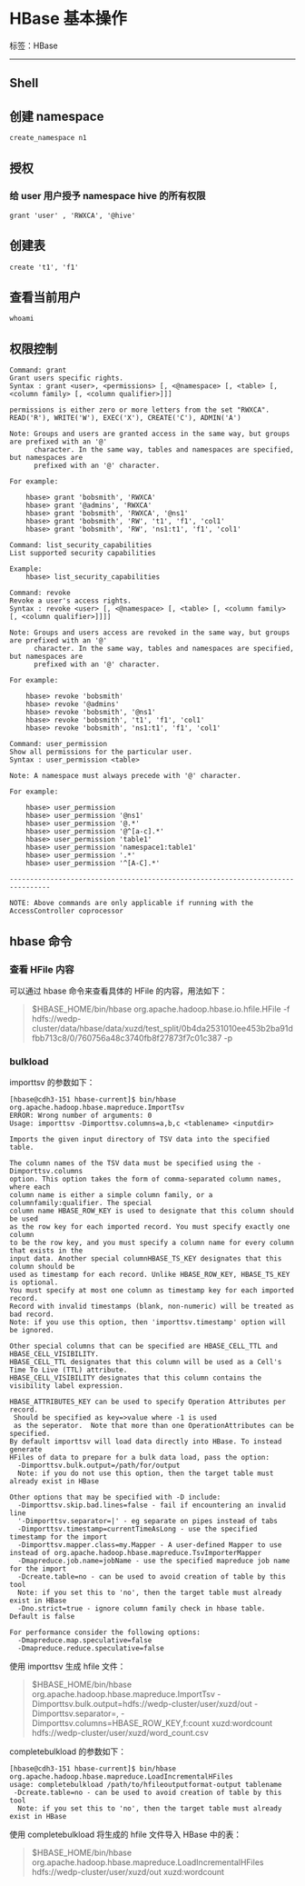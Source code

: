# HBase 基本操作

标签：HBase 

---

## Shell

## 创建 namespace

`create_namespace n1`

## 授权

### 给 user 用户授予 namespace hive 的所有权限

`grant 'user' , 'RWXCA', '@hive'`

## 创建表

`create 't1', 'f1'`

## 查看当前用户

`whoami`

## 权限控制

```shell
Command: grant
Grant users specific rights.
Syntax : grant <user>, <permissions> [, <@namespace> [, <table> [, <column family> [, <column qualifier>]]]

permissions is either zero or more letters from the set "RWXCA".
READ('R'), WRITE('W'), EXEC('X'), CREATE('C'), ADMIN('A')

Note: Groups and users are granted access in the same way, but groups are prefixed with an '@' 
      character. In the same way, tables and namespaces are specified, but namespaces are 
      prefixed with an '@' character.

For example:

    hbase> grant 'bobsmith', 'RWXCA'
    hbase> grant '@admins', 'RWXCA'
    hbase> grant 'bobsmith', 'RWXCA', '@ns1'
    hbase> grant 'bobsmith', 'RW', 't1', 'f1', 'col1'
    hbase> grant 'bobsmith', 'RW', 'ns1:t1', 'f1', 'col1'

Command: list_security_capabilities
List supported security capabilities

Example:
    hbase> list_security_capabilities

Command: revoke
Revoke a user's access rights.
Syntax : revoke <user> [, <@namespace> [, <table> [, <column family> [, <column qualifier>]]]]

Note: Groups and users access are revoked in the same way, but groups are prefixed with an '@' 
      character. In the same way, tables and namespaces are specified, but namespaces are 
      prefixed with an '@' character.

For example:

    hbase> revoke 'bobsmith'
    hbase> revoke '@admins'
    hbase> revoke 'bobsmith', '@ns1'
    hbase> revoke 'bobsmith', 't1', 'f1', 'col1'
    hbase> revoke 'bobsmith', 'ns1:t1', 'f1', 'col1'

Command: user_permission
Show all permissions for the particular user.
Syntax : user_permission <table>

Note: A namespace must always precede with '@' character.

For example:

    hbase> user_permission
    hbase> user_permission '@ns1'
    hbase> user_permission '@.*'
    hbase> user_permission '@^[a-c].*'
    hbase> user_permission 'table1'
    hbase> user_permission 'namespace1:table1'
    hbase> user_permission '.*'
    hbase> user_permission '^[A-C].*'

--------------------------------------------------------------------------------

NOTE: Above commands are only applicable if running with the AccessController coprocessor

```

## hbase 命令

### 查看 HFile 内容

可以通过 hbase 命令来查看具体的 HFile 的内容，用法如下：
> $HBASE_HOME/bin/hbase org.apache.hadoop.hbase.io.hfile.HFile -f hdfs://wedp-cluster/data/hbase/data/xuzd/test_split/0b4da2531010ee453b2ba91dfbb713c8/0/760756a48c3740fb8f27873f7c01c387 -p

### bulkload

importtsv 的参数如下：
```shell
[hbase@cdh3-151 hbase-current]$ bin/hbase org.apache.hadoop.hbase.mapreduce.ImportTsv
ERROR: Wrong number of arguments: 0
Usage: importtsv -Dimporttsv.columns=a,b,c <tablename> <inputdir>

Imports the given input directory of TSV data into the specified table.

The column names of the TSV data must be specified using the -Dimporttsv.columns
option. This option takes the form of comma-separated column names, where each
column name is either a simple column family, or a columnfamily:qualifier. The special
column name HBASE_ROW_KEY is used to designate that this column should be used
as the row key for each imported record. You must specify exactly one column
to be the row key, and you must specify a column name for every column that exists in the
input data. Another special columnHBASE_TS_KEY designates that this column should be
used as timestamp for each record. Unlike HBASE_ROW_KEY, HBASE_TS_KEY is optional.
You must specify at most one column as timestamp key for each imported record.
Record with invalid timestamps (blank, non-numeric) will be treated as bad record.
Note: if you use this option, then 'importtsv.timestamp' option will be ignored.

Other special columns that can be specified are HBASE_CELL_TTL and HBASE_CELL_VISIBILITY.
HBASE_CELL_TTL designates that this column will be used as a Cell's Time To Live (TTL) attribute.
HBASE_CELL_VISIBILITY designates that this column contains the visibility label expression.

HBASE_ATTRIBUTES_KEY can be used to specify Operation Attributes per record.
 Should be specified as key=>value where -1 is used 
 as the seperator.  Note that more than one OperationAttributes can be specified.
By default importtsv will load data directly into HBase. To instead generate
HFiles of data to prepare for a bulk data load, pass the option:
  -Dimporttsv.bulk.output=/path/for/output
  Note: if you do not use this option, then the target table must already exist in HBase

Other options that may be specified with -D include:
  -Dimporttsv.skip.bad.lines=false - fail if encountering an invalid line
  '-Dimporttsv.separator=|' - eg separate on pipes instead of tabs
  -Dimporttsv.timestamp=currentTimeAsLong - use the specified timestamp for the import
  -Dimporttsv.mapper.class=my.Mapper - A user-defined Mapper to use instead of org.apache.hadoop.hbase.mapreduce.TsvImporterMapper
  -Dmapreduce.job.name=jobName - use the specified mapreduce job name for the import
  -Dcreate.table=no - can be used to avoid creation of table by this tool
  Note: if you set this to 'no', then the target table must already exist in HBase
  -Dno.strict=true - ignore column family check in hbase table. Default is false

For performance consider the following options:
  -Dmapreduce.map.speculative=false
  -Dmapreduce.reduce.speculative=false

```

使用 importtsv 生成 hfile 文件：
> $HBASE_HOME/bin/hbase org.apache.hadoop.hbase.mapreduce.ImportTsv -Dimporttsv.bulk.output=hdfs://wedp-cluster/user/xuzd/out -Dimporttsv.separator=, -Dimporttsv.columns=HBASE_ROW_KEY,f:count xuzd:wordcount hdfs://wedp-cluster/user/xuzd/word_count.csv

completebulkload 的参数如下：
```shell
[hbase@cdh3-151 hbase-current]$ bin/hbase org.apache.hadoop.hbase.mapreduce.LoadIncrementalHFiles
usage: completebulkload /path/to/hfileoutputformat-output tablename
 -Dcreate.table=no - can be used to avoid creation of table by this tool
  Note: if you set this to 'no', then the target table must already exist in HBase
```

使用 completebulkload 将生成的 hfile 文件导入 HBase 中的表：
> $HBASE_HOME/bin/hbase org.apache.hadoop.hbase.mapreduce.LoadIncrementalHFiles hdfs://wedp-cluster/user/xuzd/out xuzd:wordcount